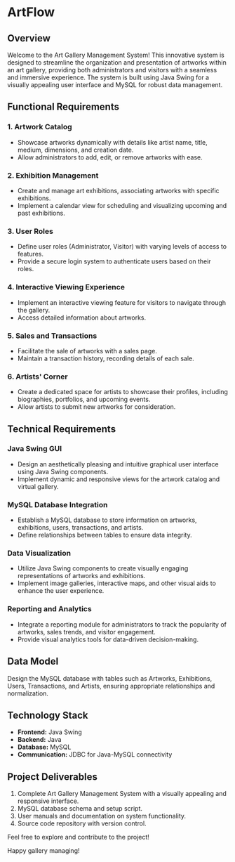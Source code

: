 # ArtFlow

## Overview
Welcome to the Art Gallery Management System! This innovative system is designed to streamline the organization and presentation of artworks within an art gallery, providing both administrators and visitors with a seamless and immersive experience. The system is built using Java Swing for a visually appealing user interface and MySQL for robust data management.

## Functional Requirements

### 1. Artwork Catalog
- Showcase artworks dynamically with details like artist name, title, medium, dimensions, and creation date.
- Allow administrators to add, edit, or remove artworks with ease.

### 2. Exhibition Management
- Create and manage art exhibitions, associating artworks with specific exhibitions.
- Implement a calendar view for scheduling and visualizing upcoming and past exhibitions.

### 3. User Roles
- Define user roles (Administrator, Visitor) with varying levels of access to features.
- Provide a secure login system to authenticate users based on their roles.

### 4. Interactive Viewing Experience
- Implement an interactive viewing feature for visitors to navigate through the gallery.
- Access detailed information about artworks.

### 5. Sales and Transactions
- Facilitate the sale of artworks with a sales page.
- Maintain a transaction history, recording details of each sale.

### 6. Artists' Corner
- Create a dedicated space for artists to showcase their profiles, including biographies, portfolios, and upcoming events.
- Allow artists to submit new artworks for consideration.

## Technical Requirements

### Java Swing GUI
- Design an aesthetically pleasing and intuitive graphical user interface using Java Swing components.
- Implement dynamic and responsive views for the artwork catalog and virtual gallery.

### MySQL Database Integration
- Establish a MySQL database to store information on artworks, exhibitions, users, transactions, and artists.
- Define relationships between tables to ensure data integrity.

### Data Visualization
- Utilize Java Swing components to create visually engaging representations of artworks and exhibitions.
- Implement image galleries, interactive maps, and other visual aids to enhance the user experience.

### Reporting and Analytics
- Integrate a reporting module for administrators to track the popularity of artworks, sales trends, and visitor engagement.
- Provide visual analytics tools for data-driven decision-making.

## Data Model
Design the MySQL database with tables such as Artworks, Exhibitions, Users, Transactions, and Artists, ensuring appropriate relationships and normalization.

## Technology Stack
- **Frontend:** Java Swing
- **Backend:** Java
- **Database:** MySQL
- **Communication:** JDBC for Java-MySQL connectivity

## Project Deliverables

1. Complete Art Gallery Management System with a visually appealing and responsive interface.
2. MySQL database schema and setup script.
3. User manuals and documentation on system functionality.
4. Source code repository with version control.


Feel free to explore and contribute to the project!

Happy gallery managing!
